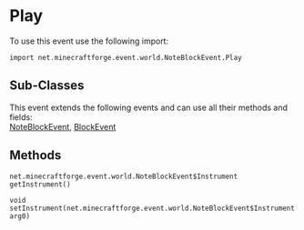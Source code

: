 # Play

To use this event use the following import:
```groovy:no-line-numbers
import net.minecraftforge.event.world.NoteBlockEvent.Play
```

## Sub-Classes
This event extends the following events and can use all their methods and fields: <br>
[NoteBlockEvent](note_block_event.md), [BlockEvent](../block_event/block_event.md)

## Methods
```groovy:no-line-numbers
net.minecraftforge.event.world.NoteBlockEvent$Instrument getInstrument()
```

```groovy:no-line-numbers
void setInstrument(net.minecraftforge.event.world.NoteBlockEvent$Instrument arg0)
```
